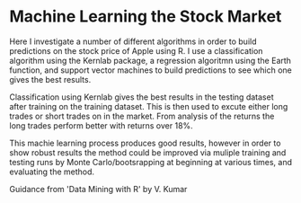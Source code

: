 # Machine Learning the Stock Market

Here I investigate a number of different algorithms in order to build predictions on the stock price of Apple using R.
I use a classification algorithm using the Kernlab package, a regression algoritmn using the Earth function, and support vector machines to build predictions to see which one gives the best results.

Classification using Kernlab gives the best results in the testing dataset after training on the training dataset.
This is then used to excute either long trades or short trades on in the market.
From analysis of the returns the long trades perform better with returns over 18%.

This machie learning process produces good results, however in order to show robust results the method could be improved via muliple training and testing runs by Monte Carlo/bootsrapping at beginning at various times, and evaluating the method.

Guidance from 'Data Mining with R' by V. Kumar
